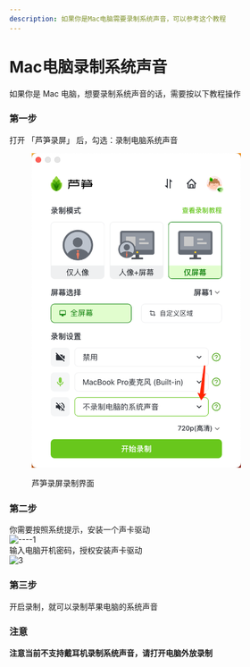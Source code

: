 ```yaml
---
description: 如果你是Mac电脑需要录制系统声音，可以参考这个教程
---
```


# Mac电脑录制系统声音

如果你是 Mac 电脑，想要录制系统声音的话，需要按以下教程操作

### 第一步 <a href="#e7-ac-ac-e4-b8-80-e6-a-d-a5" id="e7-ac-ac-e4-b8-80-e6-a-d-a5"></a>

打开 「芦笋录屏」 后，勾选：录制电脑系统声音

<figure><img src="../.gitbook/assets/luzhixty.png" alt="" width="375"><figcaption><p>芦笋录屏录制界面</p></figcaption></figure>

### 第二步 <a href="#e7-ac-ac-e4-ba-8c-e6-a-d-a5" id="e7-ac-ac-e4-ba-8c-e6-a-d-a5"></a>

你需要按照系统提示，安装一个声卡驱动\
![----1](https://help.lusun.com/content/images/2023/01/----1.png)\
输入电脑开机密码，授权安装声卡驱动\
![3](https://help.lusun.com/content/images/2023/01/3.jpeg)

### 第三步 <a href="#e7-ac-ac-e4-b8-89-e6-a-d-a5" id="e7-ac-ac-e4-b8-89-e6-a-d-a5"></a>

开启录制，就可以录制苹果电脑的系统声音

### 注意 <a href="#e6-b3-a8-e6-84-8f" id="e6-b3-a8-e6-84-8f"></a>

**注意当前不支持戴耳机录制系统声音，请打开电脑外放录制**
